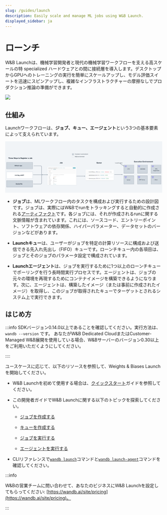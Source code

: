 ```yaml
---
slug: /guides/launch
description: Easily scale and manage ML jobs using W&B Launch.
displayed_sidebar: ja
---
```

# ローンチ

W&B Launchは、機械学習開発者と現代の機械学習ワークフローを支える高スケールの特 specialized ハードウェアとの間に接続層を導入します。デスクトップからGPUへのトレーニングの実行を簡単にスケールアップし、モデル評価スイートを迅速にスピンアップし、複雑なインフラストラクチャーの摩擦なしでプロダクション推論の準備ができます。

![](/images/launch/ready_to_launch.png)

## 仕組み

Launchワークフローは、**ジョブ、キュー、エージェント**という3つの基本要素によって支えられています。

![](/images/launch/Launch_Diagram.png)

* **ジョブ**は、MLワークフロー内のタスクを構成および実行するための設計図です。ジョブは、実際にはW&Bでrunをトラッキングすると自動的に作成される[アーティファクト](../../guides/artifacts/intro.md)です。各ジョブには、それが作成されるrunに関する文脈情報が含まれています。これには、ソースコード、エントリーポイント、ソフトウェアの依存関係、ハイパーパラメーター、データセットのバージョンなどがあります。

* **Launchキュー**は、ユーザーがジョブを特定の計算リソースに構成および送信できる先入れ先出し（FIFO）キューです。ローンチキュー内の各項目は、ジョブとそのジョブのパラメータ設定で構成されています。

* **Launchエージェント**は、ジョブを実行するために1つ以上のローンチキューでポーリングを行う長時間実行プロセスです。エージェントは、ジョブの元々の環境を再現するためにコンテナイメージを構築できるようになります。次に、エージェントは、構築したイメージ（または事前に作成されたイメージ）を取得し、このジョブが取得されたキューでターゲットとされるシステム上で実行できます。

## はじめ方

:::info
SDKバージョン0.14.0以上であることを確認してください。実行方法は、```
wandb --version``` です。
あなたがW&B Dedicated CloudまたはCustomer-Managed W&B展開を使用している場合、W&Bサーバーのバージョン0.30以上をご利用いただくようにしてください。

::::

ユースケースに応じて、以下のリソースを参照して、Weights & Biases Launchを開始してください。

* W&B Launchを初めて使用する場合は、[クイックスタート](./quickstart.md)ガイドを参照してください。

* この開発者ガイドでW&B Launchに関する以下のトピックを探索してください。

    * [ジョブを作成する](../launch/create-job.md)

    * [キューを作成する](../launch/create-queue.md)

    * [ジョブを実行する](../launch/launch-jobs.md)

    * [エージェントを実行する](../launch/run-agent.md)

* CLIリファレンスで[`wandb launch`](../../ref/cli/wandb-launch.md)コマンドと[`wandb launch-agent`](../../ref/cli/wandb-launch-agent.md)コマンドを確認してください。

:::info

W&Bの営業チームに問い合わせて、あなたのビジネスにW&B Launchを設定してもらってください: [https://wandb.ai/site/pricing](https://wandb.ai/site/pricing)。

:::